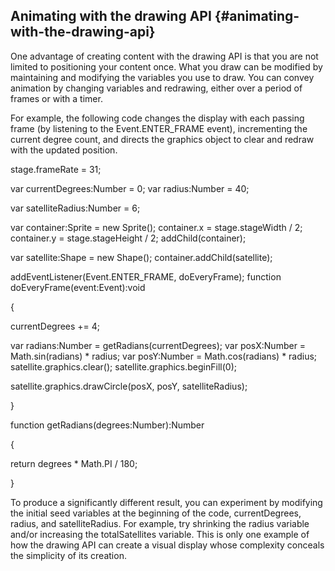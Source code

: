 ## Animating with the drawing API {#animating-with-the-drawing-api}

One advantage of creating content with the drawing API is that you are not limited to positioning your content once. What you draw can be modified by maintaining and modifying the variables you use to draw. You can convey animation by changing variables and redrawing, either over a period of frames or with a timer.

For example, the following code changes the display with each passing frame (by listening to the Event.ENTER_FRAME event), incrementing the current degree count, and directs the graphics object to clear and redraw with the updated position.

stage.frameRate = 31;

var currentDegrees:Number = 0; var radius:Number = 40;

var satelliteRadius:Number = 6;

var container:Sprite = new Sprite(); container.x = stage.stageWidth / 2; container.y = stage.stageHeight / 2; addChild(container);

var satellite:Shape = new Shape(); container.addChild(satellite);

addEventListener(Event.ENTER_FRAME, doEveryFrame); function doEveryFrame(event:Event):void

{

currentDegrees += 4;

var radians:Number = getRadians(currentDegrees); var posX:Number = Math.sin(radians) * radius; var posY:Number = Math.cos(radians) * radius; satellite.graphics.clear(); satellite.graphics.beginFill(0);

satellite.graphics.drawCircle(posX, posY, satelliteRadius);

}

function getRadians(degrees:Number):Number

{

return degrees * Math.PI / 180;

}

To produce a significantly different result, you can experiment by modifying the initial seed variables at the beginning of the code, currentDegrees, radius, and satelliteRadius. For example, try shrinking the radius variable and/or increasing the totalSatellites variable. This is only one example of how the drawing API can create a visual display whose complexity conceals the simplicity of its creation.